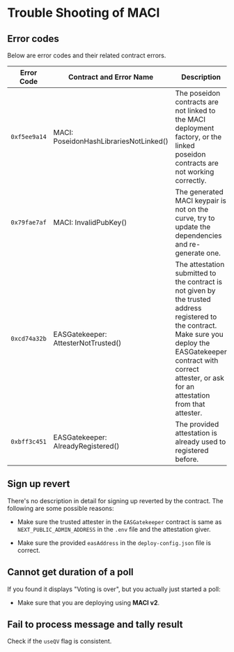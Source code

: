 # Trouble Shooting of MACI

## Error codes

Below are error codes and their related contract errors.

| Error Code   | Contract and Error Name                | Description                                                                                                                                                                                                                    |
| ------------ | -------------------------------------- | ------------------------------------------------------------------------------------------------------------------------------------------------------------------------------------------------------------------------------ |
| `0xf5ee9a14` | MACI: PoseidonHashLibrariesNotLinked() | The poseidon contracts are not linked to the MACI deployment factory, or the linked poseidon contracts are not working correctly.                                                                                              |
| `0x79fae7af` | MACI: InvalidPubKey()                  | The generated MACI keypair is not on the curve, try to update the dependencies and re-generate one.                                                                                                                            |
| `0xcd74a32b` | EASGatekeeper: AttesterNotTrusted()    | The attestation submitted to the contract is not given by the trusted address registered to the contract. Make sure you deploy the EASGatekeeper contract with correct attester, or ask for an attestation from that attester. |
| `0xbff3c451` | EASGatekeeper: AlreadyRegistered()     | The provided attestation is already used to registered before.                                                                                                                                                                 |

## Sign up revert

There's no description in detail for signing up reverted by the contract. The following are some possible reasons:

- Make sure the trusted attester in the `EASGatekeeper` contract is same as `NEXT_PUBLIC_ADMIN_ADDRESS` in the `.env` file and the attestation giver.

- Make sure the provided `easAddress` in the `deploy-config.json` file is correct.

## Cannot get duration of a poll

If you found it displays "Voting is over", but you actually just started a poll:

- Make sure that you are deploying using **MACI v2**.

## Fail to process message and tally result

Check if the `useQV` flag is consistent.

